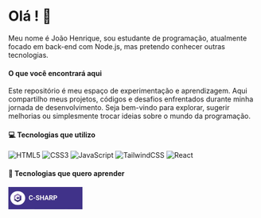 # Olá ! 👋

Meu nome é João Henrique, sou estudante de programação, atualmente focado em back-end com Node.js, mas pretendo conhecer outras tecnologias.

#### O que você encontrará aqui

Este repositório é meu espaço de experimentação e aprendizagem. Aqui compartilho meus projetos, códigos e desafios enfrentados durante minha jornada de desenvolvimento. Seja bem-vindo para explorar, sugerir melhorias ou simplesmente trocar ideias sobre o mundo da programação.

#### 💻 Tecnologias que utilizo

![HTML5](https://github.com/AsmrProg-YT/AsmrProg-YT/blob/master/assets/html.svg) ![CSS3](https://github.com/AsmrProg-YT/AsmrProg-YT/blob/master/assets/css.svg) ![JavaScript](https://github.com/AsmrProg-YT/AsmrProg-YT/blob/master/assets/javascript.svg) ![TailwindCSS](https://github.com/AsmrProg-YT/AsmrProg-YT/blob/master/assets/tailwind.svg) ![React](https://github.com/AsmrProg-YT/AsmrProg-YT/blob/master/assets/react.svg)

#### 📘 Tecnologias que quero aprender

![C#](./assets/csharp.png)
